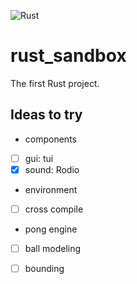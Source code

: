 ![Rust](https://github.com/takamatsu-shyo/rust_sandbox/actions/workflows/rust.yml/badge.svg)

# rust_sandbox
The first Rust project.

## Ideas to try
- components
- [ ] gui: tui
- [x] sound: Rodio
- environment
- [ ] cross compile
- pong  engine
- [ ] ball modeling
- [ ] bounding

